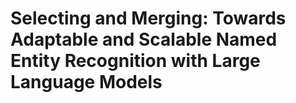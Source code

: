 # Selecting and Merging: Towards Adaptable and Scalable Named Entity Recognition with Large Language Models
